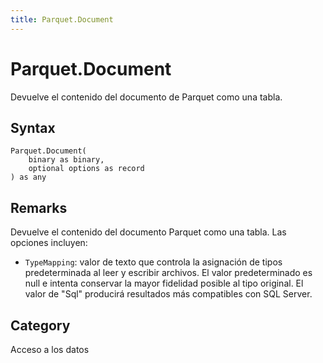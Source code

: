 ```yaml
---
title: Parquet.Document
---
```


# Parquet.Document


Devuelve el contenido del documento de Parquet como una tabla.


## Syntax

```powerquery
Parquet.Document(
    binary as binary,
    optional options as record
) as any
```


## Remarks

Devuelve el contenido del documento Parquet como una tabla. Las opciones incluyen:     <ul>    <li> <code>TypeMapping</code>: valor de texto que controla la asignación de tipos predeterminada al leer y escribir archivos. El valor predeterminado es null e intenta conservar la mayor fidelidad posible al tipo original. El valor de "Sql" producirá resultados más compatibles con SQL Server.</li>    </ul>



## Category
Acceso a los datos
